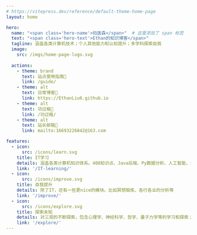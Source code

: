 ```yaml
---
# https://vitepress.dev/reference/default-theme-home-page
layout: home

hero:
  name: "<span class='hero-name'>码医森</span>"  # 这里添加了 span 标签
  text: "<span class='hero-text'>Ethan的知识博客</span>"
  tagline: 涵盖各类计算机技术；个人其他能力和认知提升；多学科探索自我
  image:
    src: /imgs/home-page-logo.svg
  
  actions:
    - theme: brand
      text: 站点使用指南🔎
      link: /guide/
    - theme: alt
      text: 日常博客📔
      link: https://EthanLiu6.github.io
    - theme: alt
      text: 功过格🔄
      link: /功过格/ 
    - theme: alt
      text: 站长邮箱📮
      link: mailto:16693226842@163.com

features:
  - icon:
      src: /icons/learn.svg
    title: IT学习
    details: 涵盖各类计算机知识体系。408知识点、Java后端、Py数据分析、人工智能、云原生、Linux等
    link: '/IT-learning/'
  - icon: 
      src: /icons/improve.svg
    title: 自我提升
    details: 除了IT，还有一些更nice的模块。比如冥想锻炼、各行各业的分析等
    link: '/improve/'
  - icon: 
      src: /icons/explore.svg
    title: 探索未知
    details: 对三观的不断探索，包含心理学、神经科学、哲学、量子力学等的学习和探索；对当下热点的分析。
    link: '/explore/'
---
```


<style>
:root {
  --vp-home-hero-name-color: transparent;
  --vp-home-hero-name-background: -webkit-linear-gradient(120deg, #bd34fe 30%, #41d1ff);

  --vp-home-hero-image-background-image: linear-gradient(-45deg, #bd34fe 50%, #47caff 50%);
  --vp-home-hero-image-filter: blur(44px);
}

@media (min-width: 640px) {
  :root {
    --vp-home-hero-image-filter: blur(56px);
  }
}

@media (min-width: 960px) {
  :root {
    --vp-home-hero-image-filter: blur(68px);
  }
}
</style>
